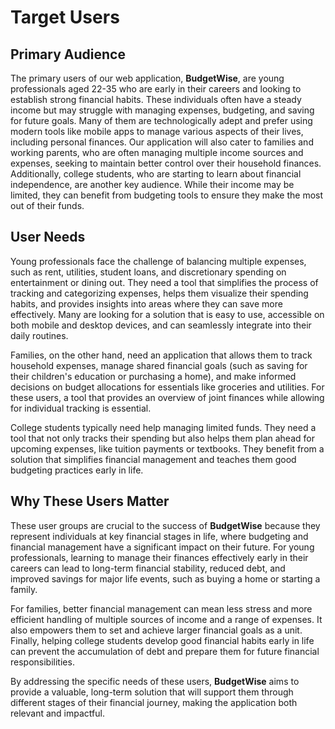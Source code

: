 # Target Users

## Primary Audience

The primary users of our web application, **BudgetWise**, are young professionals aged 22-35 who are early in their careers and looking to establish strong financial habits. These individuals often have a steady income but may struggle with managing expenses, budgeting, and saving for future goals. Many of them are technologically adept and prefer using modern tools like mobile apps to manage various aspects of their lives, including personal finances. Our application will also cater to families and working parents, who are often managing multiple income sources and expenses, seeking to maintain better control over their household finances. Additionally, college students, who are starting to learn about financial independence, are another key audience. While their income may be limited, they can benefit from budgeting tools to ensure they make the most out of their funds.

## User Needs

Young professionals face the challenge of balancing multiple expenses, such as rent, utilities, student loans, and discretionary spending on entertainment or dining out. They need a tool that simplifies the process of tracking and categorizing expenses, helps them visualize their spending habits, and provides insights into areas where they can save more effectively. Many are looking for a solution that is easy to use, accessible on both mobile and desktop devices, and can seamlessly integrate into their daily routines. 

Families, on the other hand, need an application that allows them to track household expenses, manage shared financial goals (such as saving for their children's education or purchasing a home), and make informed decisions on budget allocations for essentials like groceries and utilities. For these users, a tool that provides an overview of joint finances while allowing for individual tracking is essential.

College students typically need help managing limited funds. They need a tool that not only tracks their spending but also helps them plan ahead for upcoming expenses, like tuition payments or textbooks. They benefit from a solution that simplifies financial management and teaches them good budgeting practices early in life.

## Why These Users Matter

These user groups are crucial to the success of **BudgetWise** because they represent individuals at key financial stages in life, where budgeting and financial management have a significant impact on their future. For young professionals, learning to manage their finances effectively early in their careers can lead to long-term financial stability, reduced debt, and improved savings for major life events, such as buying a home or starting a family. 

For families, better financial management can mean less stress and more efficient handling of multiple sources of income and a range of expenses. It also empowers them to set and achieve larger financial goals as a unit. Finally, helping college students develop good financial habits early in life can prevent the accumulation of debt and prepare them for future financial responsibilities.

By addressing the specific needs of these users, **BudgetWise** aims to provide a valuable, long-term solution that will support them through different stages of their financial journey, making the application both relevant and impactful.
